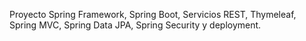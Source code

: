 Proyecto Spring Framework, Spring Boot, Servicios REST, Thymeleaf, Spring MVC, Spring Data JPA, Spring Security y deployment.